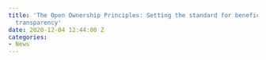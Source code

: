 ```yaml
---
title: 'The Open Ownership Principles: Setting the standard for beneficial ownership
  transparency'
date: 2020-12-04 12:44:00 Z
categories:
- News
---
```


